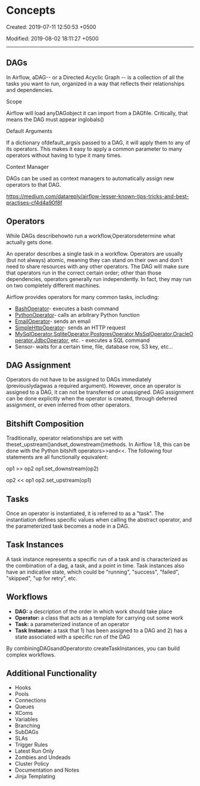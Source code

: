 # Concepts

Created: 2019-07-11 12:50:53 +0500

Modified: 2019-08-02 18:11:27 +0500

---

## DAGs

In Airflow, aDAG-- or a Directed Acyclic Graph -- is a collection of all the tasks you want to run, organized in a way that reflects their relationships and dependencies.

Scope

Airflow will load anyDAGobject it can import from a DAGfile. Critically, that means the DAG must appear inglobals()

Default Arguments

If a dictionary ofdefault_argsis passed to a DAG, it will apply them to any of its operators. This makes it easy to apply a common parameter to many operators without having to type it many times.

Context Manager

DAGs can be used as context managers to automatically assign new operators to that DAG.

<https://medium.com/datareply/airflow-lesser-known-tips-tricks-and-best-practises-cf4d4a90f8f>

## Operators

While DAGs describehowto run a workflow,Operatorsdetermine what actually gets done.

An operator describes a single task in a workflow. Operators are usually (but not always) atomic, meaning they can stand on their own and don't need to share resources with any other operators. The DAG will make sure that operators run in the correct certain order; other than those dependencies, operators generally run independently. In fact, they may run on two completely different machines.

Airflow provides operators for many common tasks, including:

- [BashOperator](https://airflow.apache.org/_api/airflow/operators/bash_operator/index.html#airflow.operators.bash_operator.BashOperator)- executes a bash command
- [PythonOperator](https://airflow.apache.org/_api/airflow/operators/python_operator/index.html#airflow.operators.python_operator.PythonOperator)- calls an arbitrary Python function
- [EmailOperator](https://airflow.apache.org/_api/airflow/operators/email_operator/index.html#airflow.operators.email_operator.EmailOperator)- sends an email
- [SimpleHttpOperator](https://airflow.apache.org/_api/airflow/operators/http_operator/index.html#airflow.operators.http_operator.SimpleHttpOperator)- sends an HTTP request
- [MySqlOperator](https://airflow.apache.org/_api/airflow/operators/mysql_operator/index.html#airflow.operators.mysql_operator.MySqlOperator),[SqliteOperator](https://airflow.apache.org/_api/airflow/operators/sqlite_operator/index.html#airflow.operators.sqlite_operator.SqliteOperator),[PostgresOperator](https://airflow.apache.org/_api/airflow/operators/postgres_operator/index.html#airflow.operators.postgres_operator.PostgresOperator),[MsSqlOperator](https://airflow.apache.org/_api/airflow/operators/mssql_operator/index.html#airflow.operators.mssql_operator.MsSqlOperator),[OracleOperator](https://airflow.apache.org/_api/airflow/operators/oracle_operator/index.html#airflow.operators.oracle_operator.OracleOperator),[JdbcOperator](https://airflow.apache.org/_api/airflow/operators/jdbc_operator/index.html#airflow.operators.jdbc_operator.JdbcOperator), etc. - executes a SQL command
- Sensor- waits for a certain time, file, database row, S3 key, etc...

## DAG Assignment

Operators do not have to be assigned to DAGs immediately (previouslydagwas a required argument). However, once an operator is assigned to a DAG, it can not be transferred or unassigned. DAG assignment can be done explicitly when the operator is created, through deferred assignment, or even inferred from other operators.

## Bitshift Composition

Traditionally, operator relationships are set with theset_upstream()andset_downstream()methods. In Airflow 1.8, this can be done with the Python bitshift operators>>and<<. The following four statements are all functionally equivalent:

op1 >> op2
op1.set_downstream(op2)

op2 << op1
op2.set_upstream(op1)

## Tasks

Once an operator is instantiated, it is referred to as a "task". The instantiation defines specific values when calling the abstract operator, and the parameterized task becomes a node in a DAG.

## Task Instances

A task instance represents a specific run of a task and is characterized as the combination of a dag, a task, and a point in time. Task instances also have an indicative state, which could be "running", "success", "failed", "skipped", "up for retry", etc.

## Workflows

- **DAG:** a description of the order in which work should take place
- **Operator:** a class that acts as a template for carrying out some work
- **Task:** a parameterized instance of an operator
- **Task Instance:** a task that 1) has been assigned to a DAG and 2) has a state associated with a specific run of the DAG

By combiningDAGsandOperatorsto createTaskInstances, you can build complex workflows.

## Additional Functionality

- Hooks
- Pools
- Connections
- Queues
- XComs
- Variables
- Branching
- SubDAGs
- SLAs
- Trigger Rules
- Latest Run Only
- Zombies and Undeads
- Cluster Policy
- Documentation and Notes
- Jinja Templating
